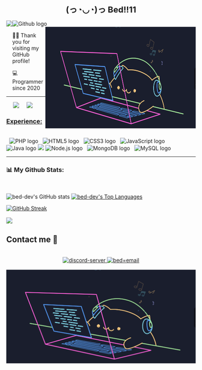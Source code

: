 <h1 align="center" style="font-size: 22px"> (っ◔◡◔)っ Bed!!11 </h1><span><img src="https://img.shields.io/badge/GitHub-100000?style=for-the-badge&logo=github&logoColor=white" alt="Github logo" title="Github" height="25" /></span>

<img align="left" height="200" src="https://media.giphy.com/media/ao9DUiTKH60XS/giphy.gif"/>


<a target="_blank" align="center">
  <img align="right" top="500" height="270" width="400" alt="GIF" src="https://github.com/SophieNguyen113/SophieNguyen113/blob/main/Sophie%20Nguyen%20-%20CatCat.gif">
  
</a>



🙋‍♂️ Thank you for visiting my GitHub profile! 

💻 Programmer since 2020

<hr>

<p align='center'>
<img src="https://komarev.com/ghpvc/?username=bed-dev">&nbsp;&nbsp;&nbsp;&nbsp;
<img src="https://img.shields.io/github/followers/bed-dev?style=social">&nbsp;&nbsp;&nbsp;&nbsp;
</p>


### <u> Experience: </u>

<br>
&nbsp;
<span><img src="https://img.shields.io/badge/PHP-0000FF?style=for-the-badge&logo=php&logoColor=blue" alt="PHP logo" title="PHP" height="25" /></span>
&nbsp;
<span><img src="https://img.shields.io/badge/HTML5-E34F26?style=for-the-badge&logo=html5&logoColor=white" alt="HTML5 logo" title="HTML5" height="25" /></span>
&nbsp;
<span><img src="https://img.shields.io/badge/CSS3-1572B6?style=for-the-badge&logo=css3&logoColor=white" alt="CSS3 logo" title="CSS3" height="25" /></span>
&nbsp;
<span><img src="https://img.shields.io/badge/JavaScript-323330?style=for-the-badge&logo=javascript&logoColor=F7DF1E" alt="JavaScript logo" title="JavaScript" height="25" /></span>
&nbsp;
<span><img src = "https://img.shields.io/badge/Java-ED8B00?style=for-the-badge&logo=java&logoColor=white" alt="Java logo"  title="Java" height="25"/></span>
<span><img src = "https://shields.io/badge/TypeScript-3178C6?style=for-the-badge&logo=TypeScript&logoColor=white" height="25" /></span>
<span><img src="https://img.shields.io/badge/Node.js-339933?style=for-the-badge&logo=nodedotjs&logoColor=white" alt="Node.js logo" title="Node.js" height="25" /></span>
&nbsp;
<span><img src="https://img.shields.io/badge/MongoDB-4EA94B?style=for-the-badge&logo=mongodb&logoColor=white" alt="MongoDB logo" title="MongoDB" height="25" /></span>
&nbsp;
<span>
<img src = "https://img.shields.io/badge/MySQL-005C84?style=for-the-badge&logo=mysql&logoColor=white" alt="MySQL logo" title="MySQL" height="25"/>
</span>

<hr>

### 📊 My Github Stats:
<br/>

![bed-dev's GitHub stats](https://github-readme-stats.vercel.app/api?username=bed-dev&show_icons=true&theme=tokyonight) <a href="https://github.com/bed-dev"><img alt="bed-dev's Top Languages" src="https://github-readme-stats.vercel.app/api/top-langs/?username=bed-dev&langs_count=8&count_private=true&layout=compact&theme=tokyonight&hide_border=true&bg_color=0D1117" /></a>

[![GitHub Streak](https://github-readme-streak-stats.herokuapp.com?user=bed-dev&theme=tokyonight&hide_border=true&date_format=M%20j%5B%2C%20Y%5D)](https://git.io/streak-stats)

<img align="center" src="https://github-profile-trophy.vercel.app/?username=bed-dev&theme=dracula&no-bg=true&row=1"/>

<br>


## Contact me 🌻

<br>
<div align="center">
  <a href="https://discord.gg/HAdG9y5GU9" target="_blank" rel="noopener noreferrer">
    <img src="https://img.icons8.com/?size=95&id=D2NqKl85S8Ye&format=png" alt="discord-server" />
  </a>
  <a href="mailto:me@bed.codes" target="top" rel="noopener noreferrer">
  <img src="https://img.icons8.com/bubbles/100/000000/gmail-new.png" alt="bed=email"/>
  </a>
</div>

<br>

<img src="https://github.com/SophieNguyen113/SophieNguyen113/blob/main/Sophie%20Nguyen%20-%20CatCat.gif" title="CatCat" alt="CatCat">
